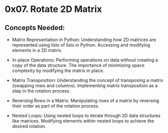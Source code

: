 # 0x07. Rotate 2D Matrix

## Concepts Needed:

- Matrix Representation in Python:
Understanding how 2D matrices are represented using lists of lists in Python.
Accessing and modifying elements in a 2D matrix.

- In-place Operations:
Performing operations on data without creating a copy of the data structure.
The importance of minimizing space complexity by modifying the matrix in place.

- Matrix Transposition:
Understanding the concept of transposing a matrix (swapping rows and columns).
Implementing matrix transposition as a step in the rotation process.

- Reversing Rows in a Matrix:
Manipulating rows of a matrix by reversing their order as part of the rotation process.

- Nested Loops:
Using nested loops to iterate through 2D data structures like matrices.
Modifying elements within nested loops to achieve the desired rotation.